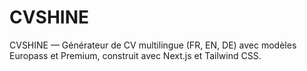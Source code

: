 # CVSHINE
CVSHINE — Générateur de CV multilingue (FR, EN, DE) avec modèles Europass et Premium, construit avec Next.js et Tailwind CSS.
